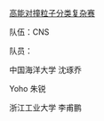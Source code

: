 [高能对撞粒子分类复杂赛](https://www.biendata.com/competition/jet/)

队伍：CNS

队员：

中国海洋大学 沈琢乔

Yoho 朱锐

浙江工业大学 李甫鹏
